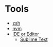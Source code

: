# Tools

- [zsh](./zsh/README.md)
- [nvm](./nvm/README.md)
- [IDE or Editor](./IDEorEditor/)
    - [Sublime Text](./IDEorEditor/SublimeText/)